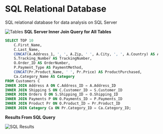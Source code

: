 # SQL Relational Database
SQL relational database for data analysis on SQL Server

![Tables](https://bayodeolorundare.com/wp-content/uploads/2023/08/relational_table_diagram.jpg)
**SQL Server Inner Join Query for All Tables**

```sql
SELECT TOP 10
    C.First_Name,
    C.Last_Name,
    CONCAT(A.Address_1, ', ', A.Zip, ' ', A.City, ', ', A.Country) AS Address,
    S.Tracking_Number AS TrackingNumber,
    O.Order_ID AS OrderNumber,
    P.Payment_Type AS PaymentMethod,
    CONCAT(Pr.Product_Name, ' ', Pr.Price) AS ProductPurchased,
    Ca.Category_Name AS Category
FROM Customers C
INNER JOIN Address A ON C.Address_ID = A.Address_ID
INNER JOIN Shipping S ON C.Customer_ID = S.Customer_ID
INNER JOIN Orders O ON S.Shipping_ID = O.Shipping_ID
INNER JOIN Payments P ON O.Payments_ID = P.Payments_ID
INNER JOIN Product Pr ON O.Product_ID = Pr.Product_ID
INNER JOIN Category Ca ON Pr.Category_ID = Ca.Category_ID;
```
**Results From SQL Query**

![SQL Results](https://bayodeolorundare.com/wp-content/uploads/2023/08/query_results.jpg)
